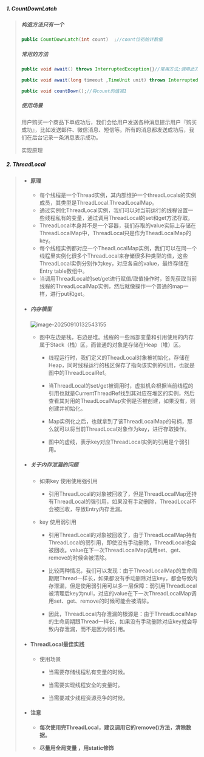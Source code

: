 ##### 1. CountDownLatch

> ##### 构造方法只有一个
>
> ```java
> public CountDownLatch(int count)	;//count位初始计数值
> ```
>
> ##### 常用的方法
>
> ```java
> public void await() throws InterruptedException{}//常用方法;调用此方法线程会被挂起，它会等待直到count的值为0才继续执行
> 
> ```
>
> ```java
> public void await(long timeout ,TimeUnit unit) throws InterruptedException{} //和await类似，但是会等待一个固定的时间.	
> ```
>
> ```java
> public void countDown();//将count的值减1
> ```
>
> ##### 使用场景
>
> 用户购买一个商品下单成功后，我们会给用户发送各种消息提示用户『购买成功』，比如发送邮件、微信消息、短信等。所有的消息都发送成功后，我们在后台记录一条消息表示成功。
>
> 实现原理

##### 2. ThreadLocal

> - #### 原理
>
>   - 每个线程是一个Thread实例，其内部维护一个threadLocals的实例成员，其类型是ThreadLocal.ThreadLocalMap。
>   - 通过实例化ThreadLocal实例，我们可以对当前运行的线程设置一些线程私有的变量，通过调用ThreadLocal的set和get方法存取。
>   - ThreadLocal本身并不是一个容器，我们存取的value实际上存储在ThreadLocalMap中，ThreadLocal只是作为TheadLocalMap的key。
>   - 每个线程实例都对应一个TheadLocalMap实例，我们可以在同一个线程里实例化很多个ThreadLocal来存储很多种类型的值，这些ThreadLocal实例分别作为key，对应各自的value，最终存储在Entry table数组中。
>   - 当调用ThreadLocal的set/get进行赋值/取值操作时，首先获取当前线程的ThreadLocalMap实例，然后就像操作一个普通的map一样，进行put和get。
>
> - ##### 内存模型
>
>   ![image-20250910132543155](https://leslieyedoc.oss-cn-shanghai.aliyuncs.com/img/20250910-132545-image-20250910132543155.png)
>
>   - 图中左边是栈，右边是堆。线程的一些局部变量和引用使用的内存属于Stack（栈）区，而普通的对象是存储在Heap（堆）区。
>
>     - 线程运行时，我们定义的TheadLocal对象被初始化，存储在Heap，同时线程运行的栈区保存了指向该实例的引用，也就是图中的ThreadLocalRef。
>
>     - 当ThreadLocal的set/get被调用时，虚拟机会根据当前线程的引用也就是CurrentThreadRef找到其对应在堆区的实例，然后查看其对用的TheadLocalMap实例是否被创建，如果没有，则创建并初始化。
>
>     - Map实例化之后，也就拿到了该ThreadLocalMap的句柄，那么就可以将当前ThreadLocal对象作为key，进行存取操作。
>
>     - 图中的虚线，表示key对应ThreadLocal实例的引用是个弱引用。
>
> - ##### 关于内存泄漏的问题
>
>   - 如果key 使用使用强引用
>
>     - 引用ThreadLocal的对象被回收了，但是ThreadLocalMap还持有ThreadLocal的强引用，如果没有手动删除，ThreadLocal不会被回收，导致Entry内存泄漏。
>
>   - key 使用弱引用
>
>     - 引用ThreadLocal的对象被回收了，由于ThreadLocalMap持有ThreadLocal的弱引用，即使没有手动删除，ThreadLocal也会被回收。value在下一次ThreadLocalMap调用set、get、remove的时候会被清除。
>
>     - 比较两种情况，我们可以发现：由于ThreadLocalMap的生命周期跟Thread一样长，如果都没有手动删除对应key，都会导致内存泄漏，但是使用弱引用可以多一层保障：弱引用ThreadLocal被清理后key为null，对应的value在下一次ThreadLocalMap调用set、get、remove的时候可能会被清除。
>
>     - 因此，ThreadLocal内存泄漏的根源是：由于ThreadLocalMap的生命周期跟Thread一样长，如果没有手动删除对应key就会导致内存泄漏，而不是因为弱引用。
>
> - #### ThreadLocal最佳实践
>
>   - 使用场景
>
>     - 当需要存储线程私有变量的时候。
>
>     - 当需要实现线程安全的变量时。
>
>     - 当需要减少线程资源竞争的时候。
>
> - #### 注意
>
>   - **每次使用完ThreadLocal，建议调用它的remove()方法，清除数据。**
>
>   - **尽量用全局变量 ，用static修饰**

